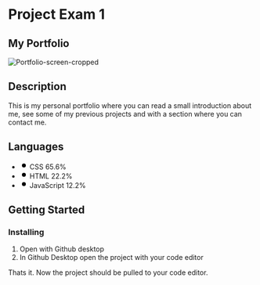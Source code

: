 # Project Exam 1
## My Portfolio

![Portfolio-screen-cropped](https://user-images.githubusercontent.com/80859665/196046320-3eecd6fb-746a-4670-aab2-5a10a02c5b00.png)

## Description

This is my personal portfolio where you can read a small introduction about me, see some of my previous projects and with a section where you can contact me.

<div class="BorderGrid-cell">
                <h2 class="h4 mb-3">Languages</h2>
<div class="mb-2">
  <span data-view-component="true" class="Progress">
    <span style="background-color:#563d7c !important;;width: 65.6%;" itemprop="keywords" aria-label="CSS 65.6" data-view-component="true" class="Progress-item color-bg-success-emphasis"></span>
    <span style="background-color:#e34c26 !important;;width: 22.2%;" itemprop="keywords" aria-label="HTML 22.2" data-view-component="true" class="Progress-item color-bg-success-emphasis"></span>
    <span style="background-color:#f1e05a !important;;width: 12.2%;" itemprop="keywords" aria-label="JavaScript 12.2" data-view-component="true" class="Progress-item color-bg-success-emphasis"></span>
</span></div>
<ul class="list-style-none">
    <li class="d-inline">
        <div class="d-inline-flex flex-items-center flex-nowrap Link--secondary no-underline text-small mr-3" href="/olem90/project-exam-1-olem90-main/search?l=css" data-ga-click="Repository, language stats search click, location:repo overview">
          <svg style="color:#563d7c;" aria-hidden="true" height="16" viewBox="0 0 16 16" version="1.1" width="16" data-view-component="true" class="octicon octicon-dot-fill mr-2">
    <path fill-rule="evenodd" d="M8 4a4 4 0 100 8 4 4 0 000-8z"></path>
</svg>
          <span class="color-fg-default text-bold mr-1">CSS</span>
          <span>65.6%</span>
        </div>
    </li>
    <li class="d-inline">
        <div class="d-inline-flex flex-items-center flex-nowrap Link--secondary no-underline text-small mr-3" href="/olem90/project-exam-1-olem90-main/search?l=html" data-ga-click="Repository, language stats search click, location:repo overview">
          <svg style="color:#e34c26;" aria-hidden="true" height="16" viewBox="0 0 16 16" version="1.1" width="16" data-view-component="true" class="octicon octicon-dot-fill mr-2">
    <path fill-rule="evenodd" d="M8 4a4 4 0 100 8 4 4 0 000-8z"></path>
</svg>
          <span class="color-fg-default text-bold mr-1">HTML</span>
          <span>22.2%</span>
        </div>
    </li>
    <li class="d-inline">
        <div class="d-inline-flex flex-items-center flex-nowrap Link--secondary no-underline text-small mr-3" href="/olem90/project-exam-1-olem90-main/search?l=javascript" data-ga-click="Repository, language stats search click, location:repo overview">
          <svg style="color:#f1e05a;" aria-hidden="true" height="16" viewBox="0 0 16 16" version="1.1" width="16" data-view-component="true" class="octicon octicon-dot-fill mr-2">
    <path fill-rule="evenodd" d="M8 4a4 4 0 100 8 4 4 0 000-8z"></path>
</svg>
          <span class="color-fg-default text-bold mr-1">JavaScript</span>
          <span>12.2%</span>
        </div>
    </li>
</ul>

  ## Getting Started
  ### Installing
  1. Open with Github desktop 
  2. In Github Desktop open the project with your code editor
  <p>Thats it. Now the project should be pulled to your code editor.</p>
              
